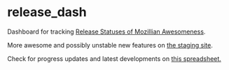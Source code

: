 release_dash
============

Dashboard for tracking <a href="https://release-dash.paas.allizom.org">Release Statuses of Mozillian Awesomeness</a>.

More awesome and possibly unstable new features on <a href="http://release-dash.williecheong.com">the staging site</a>.

Check for progress updates and latest developments on <a href="https://docs.google.com/spreadsheet/ccc?key=0ApNDjYXWm5JndDFwLWVlM1BPR3dBdjE1ZVdfWlBwR1E&usp=sharing">this spreadsheet.</a>




